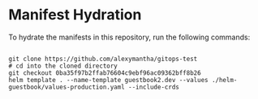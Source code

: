 
# Manifest Hydration

To hydrate the manifests in this repository, run the following commands:

```shell

git clone https://github.com/alexymantha/gitops-test
# cd into the cloned directory
git checkout 0ba35f97b2ffab76604c9ebf96ac09362bff8b26
helm template . --name-template guestbook2.dev --values ./helm-guestbook/values-production.yaml --include-crds
```